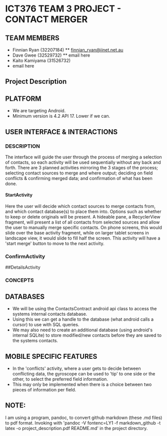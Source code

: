 # ICT376 TEAM 3 PROJECT - CONTACT MERGER

## TEAM MEMBERS
* Finnian Ryan (32207184)
 ** finnian_ryan@iinet.net.au
* Dave Gwee (32529732)
** email here
* Kaito Kamiyama (31526732)
 * email here

## Project Description

## PLATFORM
* We are targeting Android.
* Minimum version is 4.2 API 17. Lower if we can.

## USER INTERFACE & INTERACTIONS
### DESCRIPTION
The interface will guide the user through the process of merging a selection of contacts, so each activity will be used sequentially without any back and forth. There are 3 planned activities mirroring 
the 3 stages of the process; selecting contact sources to merge and where output; deciding on field conflicts & confirming merged data; and confirmation of what has been done.
#### StartActivity
Here the user will decide which contact sources to merge contacts from, and which contact database(s) to place them into. Options such as whether to keep or delete originals will be present. A hideable 
pane, a RecyclerView fragment, will present a list of all contacts from selected sources and allow the user to manually merge specific contacts. On phone screens, this would slide over the base activity 
fragment, while on larger tablet screens in landscape view, it would slide to fill half the screen. This activity will have a 'start merge' button to move to the next activity.
### ConfirmActivity

##DetailsActivity
### CONCEPTS

## DATABASES
* We will be using the ContactsContract android api class to access the systems internal contacts database.
* Using this we can get a handle to the database (what android calls a cursor) to use with SQL queries.
* We may also need to create an additional database (using android's internal SQLite) to store modified/new contacts before they are saved to the systems contacts.

## MOBILE SPECIFIC FEATURES
* In the 'conflicts' activity, where a user gets to decide between conflicting data, the gyroscope can be used to 'tip' to one side or the other, to select the preferred field information.
* This may only be implemented when there is a choice between two pieces of information per field.

## NOTE:
I am using a program, pandoc, to convert github markdown (these .md files) to pdf format. 
Invoking with 'pandoc -V fontenc=LY1 -f markdown_github -t latex -o project_description.pdf README.md' in the project directory.
